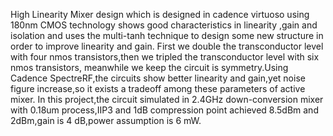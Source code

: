 High Linearity Mixer design which is designed in cadence virtuoso using 180nm CMOS technology shows good characteristics in linearity ,gain and isolation and uses the multi-tanh technique to design some new structure in order to improve linearity and gain.
First we double the transconductor level with four nmos transistors,then we tripled the transconductor level with six nmos transistors, meanwhile we keep the circuit is symmetry.Using Cadence SpectreRF,the 
circuits show better linearity and gain,yet noise figure increase,so it exists a tradeoff among these 
parameters of active mixer.
In this project,the circuit simulated in 2.4GHz down-conversion mixer with 0.18um process,IIP3 and 1dB compression point achieved 8.5dBm and 2dBm,gain is 4 dB,power assumption is 6 mW.

